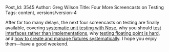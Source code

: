 Post_Id: 3545
Author: Greg Wilson
Title: Four More Screencasts on Testing
Tags: content, versions/version-4

<p>After far too many delays, the next four screencasts on testing are finally available, covering <a href="|filename|/4_0/test/unit.html">systematic unit testing with Nose</a>, why you should <a href="|filename|/4_0/test/interface.html">test interfaces rather than implementations</a>, why <a href="|filename|/4_0/test/float.html">testing floating point is hard</a>, and <a href="|filename|/4_0/test/fixture.html">how to create and manage fixtures systematically</a>. I hope you enjoy them&mdash;have a good weekend.</p>
